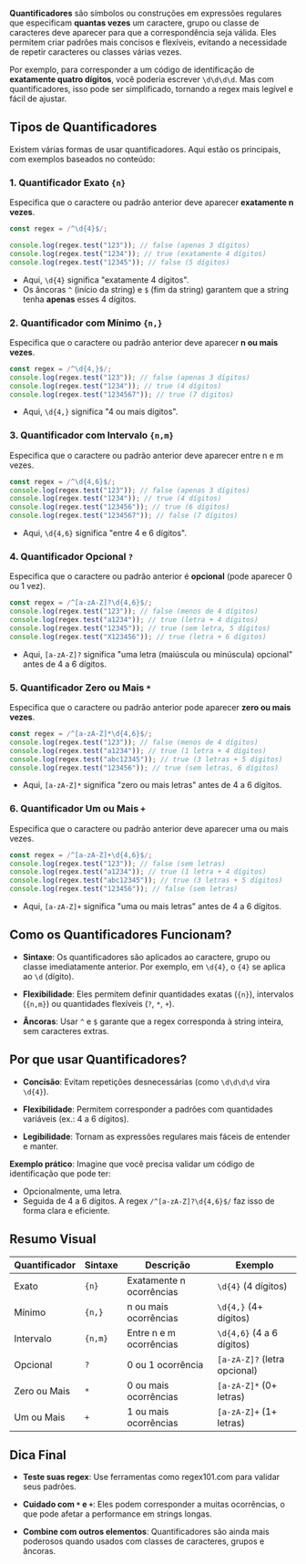 **Quantificadores** são símbolos ou construções em expressões regulares que especificam **quantas vezes** um caractere, grupo ou classe de caracteres deve aparecer para que a correspondência seja válida. Eles permitem criar padrões mais concisos e flexíveis, evitando a necessidade de repetir caracteres ou classes várias vezes.

Por exemplo, para corresponder a um código de identificação de **exatamente quatro dígitos**, você poderia escrever `\d\d\d\d`. Mas com quantificadores, isso pode ser simplificado, tornando a regex mais legível e fácil de ajustar.

## Tipos de Quantificadores

Existem várias formas de usar quantificadores. Aqui estão os principais, com exemplos baseados no conteúdo:

### 1. **Quantificador Exato `{n}`**  

Especifica que o caractere ou padrão anterior deve aparecer **exatamente n vezes**.
```javascript
const regex = /^\d{4}$/;

console.log(regex.test("123")); // false (apenas 3 dígitos) 
console.log(regex.test("1234")); // true (exatamente 4 dígitos) 
console.log(regex.test("12345")); // false (5 dígitos)
```
   
- Aqui, `\d{4}` significa "exatamente 4 dígitos".
- Os âncoras `^` (início da string) e `$` (fim da string) garantem que a string tenha **apenas** esses 4 dígitos.

### 2. **Quantificador com Mínimo `{n,}`**  

Especifica que o caractere ou padrão anterior deve aparecer **n ou mais vezes**.
```javascript
const regex = /^\d{4,}$/;
console.log(regex.test("123")); // false (apenas 3 dígitos) 
console.log(regex.test("1234")); // true (4 dígitos) 
console.log(regex.test("1234567")); // true (7 dígitos)
```
- Aqui, `\d{4,}` significa "4 ou mais dígitos".

### 3. **Quantificador com Intervalo `{n,m}`**  

Especifica que o caractere ou padrão anterior deve aparecer entre n e m vezes.
```javascript
const regex = /^\d{4,6}$/;
console.log(regex.test("123")); // false (apenas 3 dígitos) 
console.log(regex.test("1234")); // true (4 dígitos) 
console.log(regex.test("123456")); // true (6 dígitos) 
console.log(regex.test("1234567")); // false (7 dígitos)
```
- Aqui, `\d{4,6}` significa "entre 4 e 6 dígitos".

### 4. **Quantificador Opcional `?`**  

Especifica que o caractere ou padrão anterior é **opcional** (pode aparecer 0 ou 1 vez).
```javascript
const regex = /^[a-zA-Z]?\d{4,6}$/;
console.log(regex.test("123")); // false (menos de 4 dígitos) 
console.log(regex.test("a1234")); // true (letra + 4 dígitos) 
console.log(regex.test("12345")); // true (sem letra, 5 dígitos) 
console.log(regex.test("X123456")); // true (letra + 6 dígitos)
```
- Aqui, `[a-zA-Z]?` significa "uma letra (maiúscula ou minúscula) opcional" antes de 4 a 6 dígitos.

### 5. **Quantificador Zero ou Mais `*`**  

Especifica que o caractere ou padrão anterior pode aparecer **zero ou mais vezes**.
```javascript
const regex = /^[a-zA-Z]*\d{4,6}$/;
console.log(regex.test("123")); // false (menos de 4 dígitos) 
console.log(regex.test("a1234")); // true (1 letra + 4 dígitos) 
console.log(regex.test("abc12345")); // true (3 letras + 5 dígitos) 
console.log(regex.test("123456")); // true (sem letras, 6 dígitos)
```
- Aqui, `[a-zA-Z]*` significa "zero ou mais letras" antes de 4 a 6 dígitos.

### 6. **Quantificador Um ou Mais `+`**  

Especifica que o caractere ou padrão anterior deve aparecer uma ou mais vezes.
```javascript
const regex = /^[a-zA-Z]+\d{4,6}$/;
console.log(regex.test("123")); // false (sem letras) 
console.log(regex.test("a1234")); // true (1 letra + 4 dígitos) 
console.log(regex.test("abc12345")); // true (3 letras + 5 dígitos) 
console.log(regex.test("123456")); // false (sem letras)
```
- Aqui, `[a-zA-Z]+` significa "uma ou mais letras" antes de 4 a 6 dígitos.

## Como os Quantificadores Funcionam?

- **Sintaxe**: Os quantificadores são aplicados ao caractere, grupo ou classe imediatamente anterior. Por exemplo, em `\d{4}`, o `{4}` se aplica ao `\d` (dígito).
  
- **Flexibilidade**: Eles permitem definir quantidades exatas (`{n}`), intervalos (`{n,m}`) ou quantidades flexíveis (`?`, `*`, `+`).
  
- **Âncoras**: Usar `^` e `$` garante que a regex corresponda à string inteira, sem caracteres extras.

## Por que usar Quantificadores?

- **Concisão**: Evitam repetições desnecessárias (como `\d\d\d\d` vira `\d{4}`).
  
- **Flexibilidade**: Permitem corresponder a padrões com quantidades variáveis (ex.: 4 a 6 dígitos).
  
- **Legibilidade**: Tornam as expressões regulares mais fáceis de entender e manter.

**Exemplo prático**:
Imagine que você precisa validar um código de identificação que pode ter:
- Opcionalmente, uma letra.
- Seguida de 4 a 6 dígitos.
A regex `/^[a-zA-Z]?\d{4,6}$/` faz isso de forma clara e eficiente.

## Resumo Visual

| Quantificador | Sintaxe         | Descrição                                      | Exemplo                       |
|---------------|-----------------|------------------------------------------------|-------------------------------|
| Exato         | `{n}`           | Exatamente n ocorrências                      | `\d{4}` (4 dígitos)           |
| Mínimo        | `{n,}`          | n ou mais ocorrências                         | `\d{4,}` (4+ dígitos)         |
| Intervalo     | `{n,m}`         | Entre n e m ocorrências                       | `\d{4,6}` (4 a 6 dígitos)     |
| Opcional      | `?`             | 0 ou 1 ocorrência                             | `[a-zA-Z]?` (letra opcional)   |
| Zero ou Mais  | `*`             | 0 ou mais ocorrências                         | `[a-zA-Z]*` (0+ letras)        |
| Um ou Mais    | `+`             | 1 ou mais ocorrências                         | `[a-zA-Z]+` (1+ letras)        |
## Dica Final

- **Teste suas regex**: Use ferramentas como regex101.com para validar seus padrões.
  
- **Cuidado com `*` e `+`**: Eles podem corresponder a muitas ocorrências, o que pode afetar a performance em strings longas.
  
- **Combine com outros elementos**: Quantificadores são ainda mais poderosos quando usados com classes de caracteres, grupos e âncoras.
